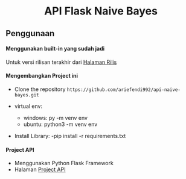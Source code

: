 <h1 align="center">API Flask Naive Bayes</h1>

## Penggunaan
#### Menggunakan built-in yang sudah jadi
Untuk versi rilisan terakhir dari [Halaman Rilis](https://github.com/ariefendi992/api-naive-bayes/releases)

#### Mengembangkan Project ini 
- Clone the repository `https://github.com/ariefendi992/api-naive-bayes.git`
- virtual env:
    - windows: py -m venv env
    - ubuntu: python3 -m venv env
    
- Install Library:
    -pip install -r requirements.txt

#### Project API 
- Menggunakan Python Flask Framework
- Halaman [Project API](https://github.com/ariefendi992/api-naive-bayes)
